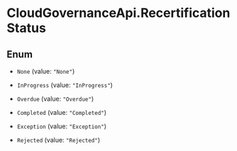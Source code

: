 # CloudGovernanceApi.RecertificationStatus

## Enum


* `None` (value: `"None"`)

* `InProgress` (value: `"InProgress"`)

* `Overdue` (value: `"Overdue"`)

* `Completed` (value: `"Completed"`)

* `Exception` (value: `"Exception"`)

* `Rejected` (value: `"Rejected"`)



